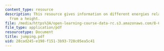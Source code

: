```yaml
---
content_type: resource
description: This resource gives information on different energies related with jumping
  from a height.
file: /media/https%3A/open-learning-course-data-rc.s3.amazonaws.com/8-01x-physics-i-classical-mechanics-with-an-experimental-focus-fall-2002/28cad245e198f1513b93728c05ea5c41_jumping.pdf
file_type: application/pdf
resourcetype: Document
title: jumping.pdf
uid: 28cad245-e198-f151-3b93-728c05ea5c41
---
```

